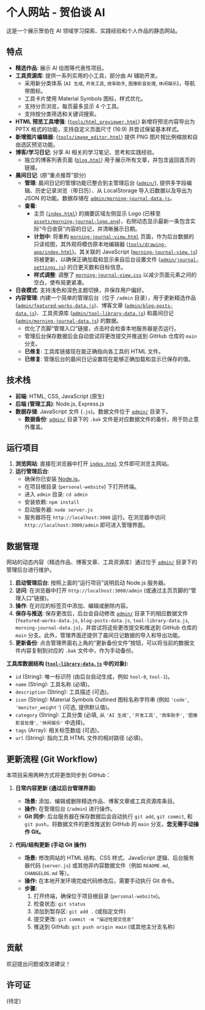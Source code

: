 # 个人网站 - 贺伯谈 AI

这是一个展示贺伯在 AI 领域学习探索、实践经验和个人作品的静态网站。

## 特点

*   **精选作品**: 展示 AI 绘图等代表性项目。
*   **工具资源库**: 提供一系列实用的小工具，部分由 AI 辅助开发。
    *   采用新分类体系 (`AI 生成`, `开发工具`, `效率助手`, `图像影音处理`, `休闲娱乐`)，导航带图标。
    *   工具卡片使用 Material Symbols 图标，样式优化。
    *   支持分页浏览，每页最多显示 4 个工具。
    *   支持按分类筛选和关键词搜索。
*   **HTML 预览工具增强**: ([`tools/html_previewer.html`](personal-website/tools/html_previewer.html:0)) 新增将预览内容导出为 PPTX 格式的功能，支持自定义页面尺寸 (16:9) 并尝试保留基本样式。
*   **新增图片编辑器**: ([`tools/image_editor.html`](personal-website/tools/image_editor.html:0)) 提供 PNG 图片按比例缩放和自由选区预览功能。
*   **博客/学习日记**: 分享 AI 相关的学习笔记、思考和实践经验。
    *   独立的博客列表页面 ([`blog.html`](personal-website/blog.html:1)) 用于展示所有文章，并包含返回首页的链接。
*   **晨间日记**: (原“重点推荐”部分)
    *   **管理**: 晨间日记的管理功能已整合到主管理后台 ([`admin/`](personal-website/admin/)), 提供多字段编辑、历史记录浏览（带日历）、从 LocalStorage 导入旧数据以及导出为 JSON 的功能。数据存储在 [`admin/morning-journal-data.js`](personal-website/admin/morning-journal-data.js:0)。
    *   **查看**:
        *   主页 ([`index.html`](personal-website/index.html:0)) 的摘要区域左侧显示 Logo (已移至 [`assets/morning-journal-logo.png`](personal-website/assets/morning-journal-logo.png:0))，右侧动态显示最新一条包含实际“今日收获”内容的日记，并清晰展示日期。
        *   **计划中**: 将重构 [`morning-journal-view.html`](personal-website/morning-journal-view.html:0) 页面，作为后台数据的只读视图，其外观将模仿原本地编辑器 ([`tools/drawing-app/index.html`](personal-website/tools/drawing-app/index.html:0))。其关联的 JavaScript ([`morning-journal-view.js`](personal-website/morning-journal-view.js:1)) 将被更新，以确保正确加载和显示来自后台设置文件 ([`admin/journal-settings.js`](personal-website/admin/journal-settings.js:1)) 的日更天数和目标信息。
        *   **样式调整**: 调整了 [`morning-journal-view.css`](personal-website/morning-journal-view.css:1) 以减少页面元素之间的空白，使布局更紧凑。
*   **日夜模式**: 支持浅色和深色主题切换，并保存用户偏好。
*   **内容管理**: 内建一个简单的管理后台（位于 `/admin` 目录），用于更新精选作品 ([`admin/featured-works-data.js`](personal-website/admin/featured-works-data.js:1))、博客文章 ([`admin/blog-posts-data.js`](personal-website/admin/blog-posts-data.js:1))、工具资源库 ([`admin/tool-library-data.js`](personal-website/admin/tool-library-data.js:1)) 和晨间日记 ([`admin/morning-journal-data.js`](personal-website/admin/morning-journal-data.js:0)) 的数据。
    *   优化了页脚“管理入口”链接，点击时会检查本地服务器是否运行。
    *   管理后台保存数据后会自动尝试将更改提交并推送到 GitHub 仓库的 `main` 分支。
    *   **已修复**: 工具库链接现在能正确指向各工具的 HTML 文件。
    *   **已修复**: 管理后台的晨间日记设置现在能够正确加载和显示已保存的值。

## 技术栈

*   **前端**: HTML, CSS, JavaScript (原生)
*   **后端 (管理工具)**: Node.js, Express.js
*   **数据存储**: JavaScript 文件 (`.js`)。数据文件位于 [`admin/`](personal-website/admin/) 目录下。
    *   **数据备份**: [`admin/`](personal-website/admin/) 目录下的 `.bak` 文件是对应数据文件的备份，用于防止意外覆盖。

## 运行项目

1.  **浏览网站**: 直接在浏览器中打开 [`index.html`](personal-website/index.html:1) 文件即可浏览主网站。
2.  **运行管理后台**:
    *   确保你已安装 [Node.js](https://nodejs.org/)。
    *   在项目根目录 (`personal-website`) 下打开终端。
    *   进入 `admin` 目录: `cd admin`
    *   安装依赖: `npm install`
    *   启动服务器: `node server.js`
    *   服务器将在 `http://localhost:3000` 运行。在浏览器中访问 `http://localhost:3000/admin` 即可进入管理界面。

## 数据管理

网站的动态内容（精选作品、博客文章、工具资源库）通过位于 [`admin/`](personal-website/admin/) 目录下的管理后台进行维护。

1.  **启动管理后台**: 按照上面的“运行项目”说明启动 Node.js 服务器。
2.  **访问**: 在浏览器中打开 `http://localhost:3000/admin` (或通过主页页脚的“管理入口”链接)。
3.  **操作**: 在对应的标签页中添加、编辑或删除内容。
4.  **保存与推送**: 保存更改后，后台会自动修改 [`admin/`](personal-website/admin/) 目录下的相应数据文件 (`featured-works-data.js`, `blog-posts-data.js`, `tool-library-data.js`, `morning-journal-data.js`)，并尝试将这些更改提交和推送到 GitHub 仓库的 `main` 分支。此外，管理界面还提供了晨间日记数据的导入和导出功能。
5.  **更新备份**: 点击管理界面右上角的“更新备份文件”按钮，可以将当前的数据文件内容复制到对应的 `.bak` 文件中，作为手动备份。

**工具库数据结构 ([`tool-library-data.js`](personal-website/admin/tool-library-data.js:1) 中的对象):**

*   `id` (String): 唯一标识符 (由后台自动生成，例如 `tool-0`, `tool-1`)。
*   `name` (String): 工具名称 (必填)。
*   `description` (String): 工具描述 (可选)。
*   `icon` (String): Material Symbols Outlined 图标名称字符串 (例如 `'code'`, `'monitor_weight'`) (可选, 提供默认值)。
*   `category` (String): 工具分类 (必填, 从 `'AI 生成'`, `'开发工具'`, `'效率助手'`, `'图像影音处理'`, `'休闲娱乐'` 中选择)。
*   `tags` (Array<String>): 相关标签数组 (可选)。
*   `url` (String): 指向工具 HTML 文件的相对路径 (必填)。

## 更新流程 (Git Workflow)

本项目采用两种方式将更改同步到 GitHub：

1.  **日常内容更新 (通过后台管理界面)**
    *   **场景:** 添加、编辑或删除精选作品、博客文章或工具资源库条目。
    *   **操作:** 在管理后台 (`/admin`) 进行操作。
    *   **Git 同步:** 后台服务器在保存数据后会自动执行 `git add`, `git commit`, 和 `git push`，将数据文件的更改推送到 GitHub 的 `main` 分支。**您无需手动操作 Git。**

2.  **代码/结构更新 (手动 Git 操作)**
    *   **场景:** 修改网站的 HTML 结构、CSS 样式、JavaScript 逻辑、后台服务器代码 (`server.js`) 或其他非内容数据文件（例如 `README.md`, `CHANGELOG.md` 等）。
    *   **操作:** 在本地开发环境完成代码修改后，需要手动执行 Git 命令。
    *   **步骤:**
        1.  打开终端，确保位于项目根目录 (`personal-website`)。
        2.  检查状态: `git status`
        3.  添加到暂存区: `git add .` (或指定文件)
        4.  提交更改: `git commit -m "描述性提交信息"`
        5.  推送到 GitHub: `git push origin main` (或其他主分支名称)

## 贡献

欢迎提出问题或改进建议！

## 许可证

(待定)